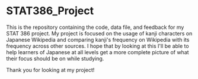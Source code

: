 # STAT386_Project

This is the repository containing the code, data file, and feedback for my STAT 386 project. My project is focused on the usage of kanji characters on Japanese Wikipedia and comparing kanji's frequency on Wikipedia with its frequency across other sources. I hope that by looking at this I'll be able to help learners of Japanese at all levels get a more complete picture of what their focus should be on while studying.

Thank you for looking at my project!
